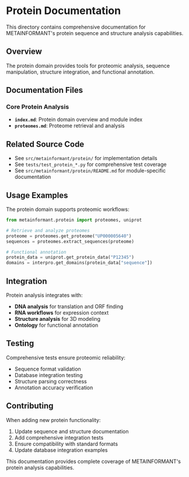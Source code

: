 # Protein Documentation

This directory contains comprehensive documentation for METAINFORMANT's protein sequence and structure analysis capabilities.

## Overview

The protein domain provides tools for proteomic analysis, sequence manipulation, structure integration, and functional annotation.

## Documentation Files

### Core Protein Analysis
- **`index.md`**: Protein domain overview and module index
- **`proteomes.md`**: Proteome retrieval and analysis

## Related Source Code

- See `src/metainformant/protein/` for implementation details
- See `tests/test_protein_*.py` for comprehensive test coverage
- See `src/metainformant/protein/README.md` for module-specific documentation

## Usage Examples

The protein domain supports proteomic workflows:

```python
from metainformant.protein import proteomes, uniprot

# Retrieve and analyze proteomes
proteome = proteomes.get_proteome("UP000005640")
sequences = proteomes.extract_sequences(proteome)

# Functional annotation
protein_data = uniprot.get_protein_data("P12345")
domains = interpro.get_domains(protein_data["sequence"])
```

## Integration

Protein analysis integrates with:
- **DNA analysis** for translation and ORF finding
- **RNA workflows** for expression context
- **Structure analysis** for 3D modeling
- **Ontology** for functional annotation

## Testing

Comprehensive tests ensure proteomic reliability:
- Sequence format validation
- Database integration testing
- Structure parsing correctness
- Annotation accuracy verification

## Contributing

When adding new protein functionality:
1. Update sequence and structure documentation
2. Add comprehensive integration tests
3. Ensure compatibility with standard formats
4. Update database integration examples

This documentation provides complete coverage of METAINFORMANT's protein analysis capabilities.
